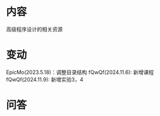 # 内容

高级程序设计的相关资源

# 变动

EpicMo(2023.5.18)：调整目录结构
fQwQf(2024.11.6): 新增课程  
fQwQf(2024.11.9): 新增实验3，4

# 问答